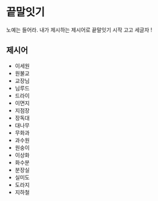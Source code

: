 # 끝말잇기 
노예는 들어라. 내가 제시하는 제시어로 끝말잇기 시작 고고
세글자 !

## 제시어
- 이세원
- 원불교
- 교장님
- 님루드
- 드라이
- 이면지
- 지점장
- 장독대
- 대나무
- 무화과
- 과수원
- 원숭이
- 이상화
- 화수분
- 분장실
- 실미도
- 도라지
- 지하철